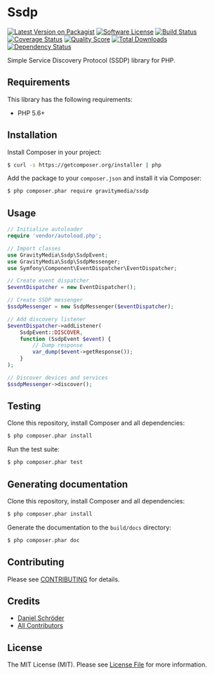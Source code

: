 # Ssdp

[![Latest Version on Packagist](https://img.shields.io/packagist/v/gravitymedia/ssdp.svg)](https://packagist.org/packages/gravitymedia/ssdp)
[![Software License](https://img.shields.io/packagist/l/gravitymedia/ssdp.svg)](LICENSE.md)
[![Build Status](https://img.shields.io/travis/GravityMedia/Ssdp.svg)](https://travis-ci.org/GravityMedia/Ssdp)
[![Coverage Status](https://img.shields.io/scrutinizer/coverage/g/GravityMedia/Ssdp.svg)](https://scrutinizer-ci.com/g/GravityMedia/Ssdp/code-structure)
[![Quality Score](https://img.shields.io/scrutinizer/g/GravityMedia/Ssdp.svg)](https://scrutinizer-ci.com/g/GravityMedia/Ssdp)
[![Total Downloads](https://img.shields.io/packagist/dt/gravitymedia/ssdp.svg)](https://packagist.org/packages/gravitymedia/ssdp)
[![Dependency Status](https://img.shields.io/versioneye/d/php/gravitymedia:ssdp.svg)](https://www.versioneye.com/user/projects/54a6c3ea27b014d85a000192)

Simple Service Discovery Protocol (SSDP) library for PHP.

## Requirements

This library has the following requirements:

- PHP 5.6+

## Installation

Install Composer in your project:

```bash
$ curl -s https://getcomposer.org/installer | php
```

Add the package to your `composer.json` and install it via Composer:

```bash
$ php composer.phar require gravitymedia/ssdp
```

## Usage

```php
// Initialize autoloader
require 'vendor/autoload.php';

// Import classes
use GravityMedia\Ssdp\SsdpEvent;
use GravityMedia\Ssdp\SsdpMessenger;
use Symfony\Component\EventDispatcher\EventDispatcher;

// Create event dispatcher
$eventDispatcher = new EventDispatcher();

// Create SSDP messenger
$ssdpMessenger = new SsdpMessenger($eventDispatcher);

// Add discovery listener
$eventDispatcher->addListener(
    SsdpEvent::DISCOVER,
    function (SsdpEvent $event) {
        // Dump response
        var_dump($event->getResponse());
    }
);

// Discover devices and services
$ssdpMessenger->discover();
```

## Testing

Clone this repository, install Composer and all dependencies:

``` bash
$ php composer.phar install
```

Run the test suite:

``` bash
$ php composer.phar test
```

## Generating documentation

Clone this repository, install Composer and all dependencies:

``` bash
$ php composer.phar install
```

Generate the documentation to the `build/docs` directory:

``` bash
$ php composer.phar doc
```

## Contributing

Please see [CONTRIBUTING](CONTRIBUTING.md) for details.

## Credits

- [Daniel Schröder](https://github.com/pCoLaSD)
- [All Contributors](../../contributors)

## License

The MIT License (MIT). Please see [License File](LICENSE.md) for more information.
